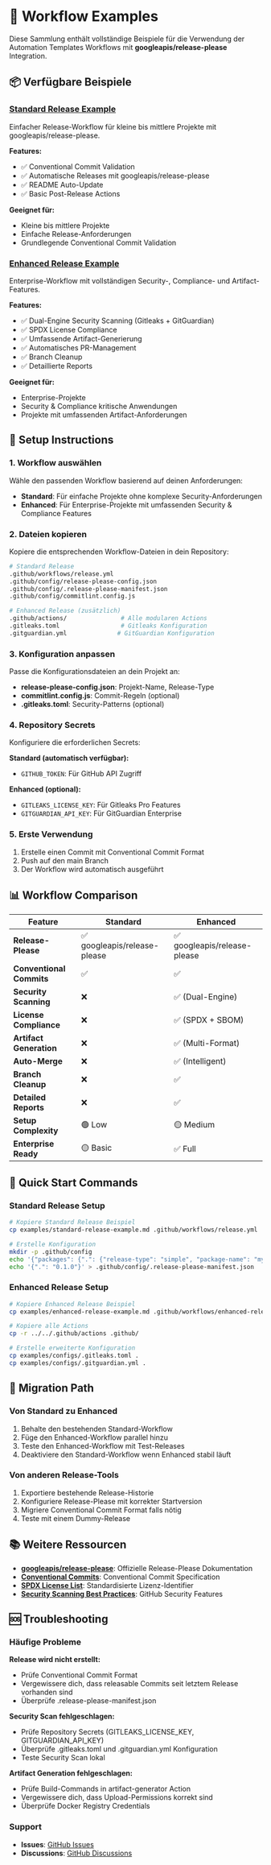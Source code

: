 # 🚀 Workflow Examples

Diese Sammlung enthält vollständige Beispiele für die Verwendung der Automation Templates Workflows mit **googleapis/release-please** Integration.

## 📦 Verfügbare Beispiele

### [Standard Release Example](standard-release-example.md)

Einfacher Release-Workflow für kleine bis mittlere Projekte mit googleapis/release-please.

**Features:**

- ✅ Conventional Commit Validation
- ✅ Automatische Releases mit googleapis/release-please
- ✅ README Auto-Update
- ✅ Basic Post-Release Actions

**Geeignet für:**

- Kleine bis mittlere Projekte
- Einfache Release-Anforderungen
- Grundlegende Conventional Commit Validation

### [Enhanced Release Example](enhanced-release-example.md)

Enterprise-Workflow mit vollständigen Security-, Compliance- und Artifact-Features.

**Features:**

- ✅ Dual-Engine Security Scanning (Gitleaks + GitGuardian)
- ✅ SPDX License Compliance
- ✅ Umfassende Artifact-Generierung
- ✅ Automatisches PR-Management
- ✅ Branch Cleanup
- ✅ Detaillierte Reports

**Geeignet für:**

- Enterprise-Projekte
- Security & Compliance kritische Anwendungen
- Projekte mit umfassenden Artifact-Anforderungen

## 🔧 Setup Instructions

### 1. Workflow auswählen

Wähle den passenden Workflow basierend auf deinen Anforderungen:

- **Standard**: Für einfache Projekte ohne komplexe Security-Anforderungen
- **Enhanced**: Für Enterprise-Projekte mit umfassenden Security & Compliance Features

### 2. Dateien kopieren

Kopiere die entsprechenden Workflow-Dateien in dein Repository:

```bash
# Standard Release
.github/workflows/release.yml
.github/config/release-please-config.json
.github/config/.release-please-manifest.json
.github/config/commitlint.config.js

# Enhanced Release (zusätzlich)
.github/actions/               # Alle modularen Actions
.gitleaks.toml                 # Gitleaks Konfiguration
.gitguardian.yml              # GitGuardian Konfiguration
```

### 3. Konfiguration anpassen

Passe die Konfigurationsdateien an dein Projekt an:

- **release-please-config.json**: Projekt-Name, Release-Type
- **commitlint.config.js**: Commit-Regeln (optional)
- **.gitleaks.toml**: Security-Patterns (optional)

### 4. Repository Secrets

Konfiguriere die erforderlichen Secrets:

**Standard (automatisch verfügbar):**

- `GITHUB_TOKEN`: Für GitHub API Zugriff

**Enhanced (optional):**

- `GITLEAKS_LICENSE_KEY`: Für Gitleaks Pro Features
- `GITGUARDIAN_API_KEY`: Für GitGuardian Enterprise

### 5. Erste Verwendung

1. Erstelle einen Commit mit Conventional Commit Format
2. Push auf den main Branch
3. Der Workflow wird automatisch ausgeführt

## 📊 Workflow Comparison

| Feature | Standard | Enhanced |
|---------|----------|----------|
| **Release-Please** | ✅ googleapis/release-please | ✅ googleapis/release-please |
| **Conventional Commits** | ✅ | ✅ |
| **Security Scanning** | ❌ | ✅ (Dual-Engine) |
| **License Compliance** | ❌ | ✅ (SPDX + SBOM) |
| **Artifact Generation** | ❌ | ✅ (Multi-Format) |
| **Auto-Merge** | ❌ | ✅ (Intelligent) |
| **Branch Cleanup** | ❌ | ✅ |
| **Detailed Reports** | ❌ | ✅ |
| **Setup Complexity** | 🟢 Low | 🟡 Medium |
| **Enterprise Ready** | 🟡 Basic | ✅ Full |

## 🎯 Quick Start Commands

### Standard Release Setup

```bash
# Kopiere Standard Release Beispiel
cp examples/standard-release-example.md .github/workflows/release.yml

# Erstelle Konfiguration
mkdir -p .github/config
echo '{"packages": {".": {"release-type": "simple", "package-name": "my-project"}}}' > .github/config/release-please-config.json
echo '{".": "0.1.0"}' > .github/config/.release-please-manifest.json
```

### Enhanced Release Setup

```bash
# Kopiere Enhanced Release Beispiel
cp examples/enhanced-release-example.md .github/workflows/enhanced-release.yml

# Kopiere alle Actions
cp -r ../../.github/actions .github/

# Erstelle erweiterte Konfiguration
cp examples/configs/.gitleaks.toml .
cp examples/configs/.gitguardian.yml .
```

## 🔄 Migration Path

### Von Standard zu Enhanced

1. Behalte den bestehenden Standard-Workflow
2. Füge den Enhanced-Workflow parallel hinzu
3. Teste den Enhanced-Workflow mit Test-Releases
4. Deaktiviere den Standard-Workflow wenn Enhanced stabil läuft

### Von anderen Release-Tools

1. Exportiere bestehende Release-Historie
2. Konfiguriere Release-Please mit korrekter Startversion
3. Migriere Conventional Commit Format falls nötig
4. Teste mit einem Dummy-Release

## 📚 Weitere Ressourcen

- **[googleapis/release-please](https://github.com/googleapis/release-please)**: Offizielle Release-Please Dokumentation
- **[Conventional Commits](https://www.conventionalcommits.org/)**: Conventional Commit Specification
- **[SPDX License List](https://spdx.org/licenses/)**: Standardisierte Lizenz-Identifier
- **[Security Scanning Best Practices](https://docs.github.com/en/code-security)**: GitHub Security Features

## 🆘 Troubleshooting

### Häufige Probleme

**Release wird nicht erstellt:**

- Prüfe Conventional Commit Format
- Vergewissere dich, dass releasable Commits seit letztem Release vorhanden sind
- Überprüfe .release-please-manifest.json

**Security Scan fehlgeschlagen:**

- Prüfe Repository Secrets (GITLEAKS_LICENSE_KEY, GITGUARDIAN_API_KEY)
- Überprüfe .gitleaks.toml und .gitguardian.yml Konfiguration
- Teste Security Scan lokal

**Artifact Generation fehlgeschlagen:**

- Prüfe Build-Commands in artifact-generator Action
- Vergewissere dich, dass Upload-Permissions korrekt sind
- Überprüfe Docker Registry Credentials

### Support

- **Issues**: [GitHub Issues](https://github.com/bauer-group/automation-templates/issues)
- **Discussions**: [GitHub Discussions](https://github.com/bauer-group/automation-templates/discussions)
